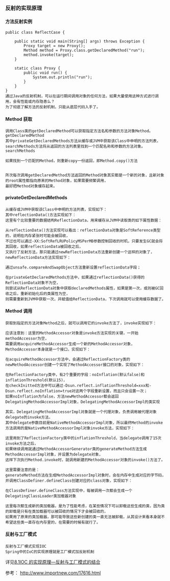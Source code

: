 ### 反射的实现原理

#### 方法反射实例

    public class ReflectCase {

        public static void main(String[] args) throws Exception {
            Proxy target = new Proxy();
            Method method = Proxy.class.getDeclaredMethod("run");
            method.invoke(target);
        }

        static class Proxy {
            public void run() {
                System.out.println("run");
            }
        }
    }
    通过Java的反射机制，可以在运行期间调用对象的任何方法，如果大量使用这种方式进行调用，会有性能或内存隐患么？
    为了彻底了解方法的反射机制，只能从底层代码入手了。

#### Method 获取

    调用Class类的getDeclaredMethod可以获取指定方法名和参数的方法对象Method。
    getDeclaredMethod
    其中privateGetDeclaredMethods方法从缓存或JVM中获取该Class中申明的方法列表，
    searchMethods方法将从返回的方法列表里找到一个匹配名称和参数的方法对象。
    searchMethods

    如果找到一个匹配的Method，则重新copy一份返回，即Method.copy()方法


    所次每次调用getDeclaredMethod方法返回的Method对象其实都是一个新的对象，且新对象的root属性都指向原来的Method对象，如果需要频繁调用，
    最好把Method对象缓存起来。

#### privateGetDeclaredMethods

    从缓存或JVM中获取该Class中申明的方法列表，实现如下：
    其中reflectionData()方法实现如下：
    这里有个比较重要的数据结构ReflectionData，用来缓存从JVM中读取类的如下属性数据：

    从reflectionData()方法实现可以看出：reflectionData对象是SoftReference类型的，说明在内存紧张时可能会被回收，
    不过也可以通过-XX:SoftRefLRUPolicyMSPerMB参数控制回收的时机，只要发生GC就会将其回收，如果reflectionData被回收之后，
    又执行了反射方法，那只能通过newReflectionData方法重新创建一个这样的对象了，newReflectionData方法实现如下：

    通过unsafe.compareAndSwapObject方法重新设置reflectionData字段；

    在privateGetDeclaredMethods方法中，如果通过reflectionData()获得的ReflectionData对象不为空，
    则尝试从ReflectionData对象中获取declaredMethods属性，如果是第一次，或则被GC回收之后，重新初始化后的类属性为空，
    则需要重新到JVM中获取一次，并赋值给ReflectionData，下次调用就可以使用缓存数据了。

#### Method 调用

    获取到指定的方法对象Method之后，就可以调用它的invoke方法了，invoke实现如下：

    应该注意到：这里的MethodAccessor对象是invoke方法实现的关键，一开始methodAccessor为空，
    需要调用acquireMethodAccessor生成一个新的MethodAccessor对象，MethodAccessor本身就是一个接口，实现如下：

    在acquireMethodAccessor方法中，会通过ReflectionFactory类的newMethodAccessor创建一个实现了MethodAccessor接口的对象，实现如下：

    在ReflectionFactory类中，有2个重要的字段：noInflation(默认false)和inflationThreshold(默认15)，
    在checkInitted方法中可以通过-Dsun.reflect.inflationThreshold=xxx和-Dsun.reflect.noInflation=true对这两个字段重新设置，而且只会设置一次；
    如果noInflation为false，方法newMethodAccessor都会返回DelegatingMethodAccessorImpl对象，DelegatingMethodAccessorImpl的类实现

    其实，DelegatingMethodAccessorImpl对象就是一个代理对象，负责调用被代理对象delegate的invoke方法，
    其中delegate参数目前是NativeMethodAccessorImpl对象，所以最终Method的invoke方法调用的是NativeMethodAccessorImpl对象invoke方法，实现如下：

    这里用到了ReflectionFactory类中的inflationThreshold，当delegate调用了15次invoke方法之后，
    如果继续调用就通过MethodAccessorGenerator类的generateMethod方法生成MethodAccessorImpl对象，并设置为delegate对象，
    这样下次执行Method.invoke时，就调用新建的MethodAccessor对象的invoke()方法了。

    这里需要注意的是：
    generateMethod方法在生成MethodAccessorImpl对象时，会在内存中生成对应的字节码，并调用ClassDefiner.defineClass创建对应的class对象，实现如下：

    在ClassDefiner.defineClass方法实现中，每被调用一次都会生成一个DelegatingClassLoader类加载器对象

    这里每次都生成新的类加载器，是为了性能考虑，在某些情况下可以卸载这些生成的类，因为类的卸载是只有在类加载器可以被回收的情况下才会被回收的，
    如果用了原来的类加载器，那可能导致这些新创建的类一直无法被卸载，从其设计来看本身就不希望这些类一直存在内存里的，在需要的时候有就行了。

#### 反射与工厂模式

    反射与工厂模式实现IOC
    Spring中的IoC的实现原理就是工厂模式加反射机制

详见[8.1IOC 的实现原理—反射与工厂模式的结合](<8.reflect(反射)/8.1IOC的实现原理—反射与工厂模式的结合.md>)

参考：
http://www.importnew.com/17616.html
